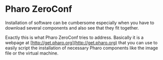 # Pharo ZeroConf

Installation of software can be cumbersome especially when you have to download several components and also see that they fit together. 

Exactly this is what Pharo ZeroConf tries to address. Basically it is a webpage at [http://get.pharo.org](http://get.pharo.org) that you can use to easily script the installation of necessary Pharo components like the image file or the virtual machine.

